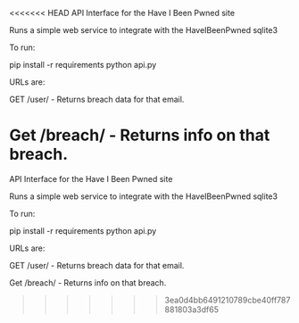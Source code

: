 <<<<<<< HEAD
API Interface for the Have I Been Pwned site

Runs a simple web service to integrate with the HaveIBeenPwned sqlite3

To run:

pip install -r requirements
python api.py


URLs are:

GET /user/<email address> - Returns breach data for that email.

Get /breach/<name> - Returns info on that breach.
=======
API Interface for the Have I Been Pwned site

Runs a simple web service to integrate with the HaveIBeenPwned sqlite3

To run:

pip install -r requirements
python api.py


URLs are:

GET /user/<email address> - Returns breach data for that email.

Get /breach/<name> - Returns info on that breach.
>>>>>>> 3ea0d4bb6491210789cbe40ff787881803a3df65
